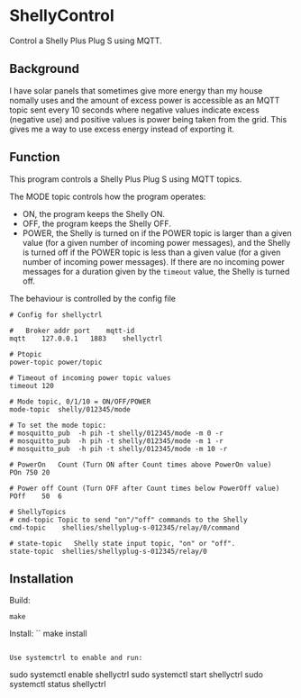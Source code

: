 # ShellyControl
Control a Shelly Plus Plug S using MQTT.

## Background
I have solar panels that sometimes give more energy than my house nomally uses and the amount of excess power is accessible as an MQTT topic sent every 10 seconds where negative values indicate excess (negative use) and positive values is power being taken from the grid.
This gives me a way to use excess energy instead of exporting it.

## Function
This program controls a Shelly Plus Plug S using MQTT topics.

The MODE topic controls how the program operates:
* ON, the program keeps the Shelly ON.
* OFF, the program keeps the Shelly OFF.
* POWER, the Shelly is turned on if the POWER topic is larger than a given value (for a given number of incoming power messages), and the Shelly is turned off if the POWER topic is less than a given value (for a given number of incoming power messages).
If there are no incoming power messages for a duration given by the ```timeout``` value, the Shelly is turned off.

The behaviour is controlled by the config file
```
# Config for shellyctrl

#	Broker addr	port	mqtt-id
mqtt	127.0.0.1	1883	shellyctrl

# Ptopic
power-topic	power/topic

# Timeout of incoming power topic values
timeout	120

# Mode topic, 0/1/10 = ON/OFF/POWER
mode-topic	shelly/012345/mode

# To set the mode topic:
# mosquitto_pub  -h pih -t shelly/012345/mode -m 0 -r
# mosquitto_pub  -h pih -t shelly/012345/mode -m 1 -r
# mosquitto_pub  -h pih -t shelly/012345/mode -m 10 -r

# PowerOn	Count (Turn ON after Count times above PowerOn value)
POn	750	20

# Power off	Count (Turn OFF after Count times below PowerOff value)
POff	50	6

# ShellyTopics
# cmd-topic	Topic to send "on"/"off" commands to the Shelly
cmd-topic	 shellies/shellyplug-s-012345/relay/0/command

# state-topic	Shelly state input topic, "on" or "off".
state-topic	 shellies/shellyplug-s-012345/relay/0
```


## Installation

Build:
```
make
```

Install:
``
make install
```

Use systemctrl to enable and run:
```
sudo systemctl enable shellyctrl
sudo systemctl start shellyctrl
sudo systemctl status shellyctrl
```
